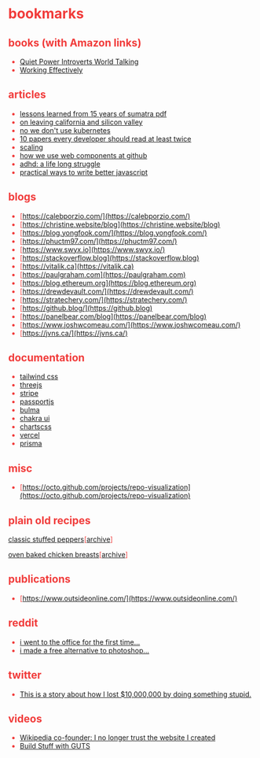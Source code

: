 <style>
    body {
        background: #2724525;
        color: #F13C3B;
    }
</style>

# bookmarks

## books (with Amazon links)
- [Quiet Power Introverts World Talking](https://www.amazon.com/Quiet-Power-Introverts-World-Talking/dp/0307352153)
- [Working Effectively](https://www.amazon.com/Working-Effectively-Legacy-Michael-Feathers/dp/0131177052)

## articles
- [lessons learned from 15 years of sumatra pdf](https://blog.kowalczyk.info/article/2f72237a4230410a888acbfce3dc0864/lessons-learned-from-15-years-of-sumatrapdf-an-open-source-windows-app.html)
- [on leaving california and silicon valley](https://bartwronski.com/2021/06/28/on-leaving-california-and-the-silicon-valley/)
- [no we don't use kubernetes](https://ably.com/blog/no-we-dont-use-kubernetes)
- [10 papers every developer should read at least twice](https://michaelfeathers.silvrback.com/10-papers-every-developer-should-read-at-least-twice)
- [scaling](https://vitalik.ca/general/2021/05/23/scaling.html)
- [how we use web components at github](https://github.blog/2021-05-04-how-we-use-web-components-at-github/)
- [adhd: a life long struggle](https://gekk.info/articles/adhd.html)
- [practical ways to write better javascript](https://stackoverflow.blog/2019/09/12/practical-ways-to-write-better-javascript/)

## blogs
- [https://calebporzio.com/](https://calebporzio.com/)
- [https://christine.website/blog](https://christine.website/blog)
- [https://blog.yongfook.com/](https://blog.yongfook.com/)
- [https://phuctm97.com/](https://phuctm97.com/)
- [https://www.swyx.io](https://www.swyx.io/)
- [https://stackoverflow.blog](https://stackoverflow.blog)
- [https://vitalik.ca](https://vitalik.ca)
- [https://paulgraham.com](https://paulgraham.com)
- [https://blog.ethereum.org](https://blog.ethereum.org)
- [https://drewdevault.com/](https://drewdevault.com/)
- [https://stratechery.com/](https://stratechery.com/)
- [https://github.blog/](https://github.blog)
- [https://panelbear.com/blog](https://panelbear.com/blog)
- [https://www.joshwcomeau.com/](https://www.joshwcomeau.com/)
- [https://jvns.ca/](https://jvns.ca/)

## documentation
- [tailwind css](https://tailwindcss.com/docs)
- [threejs](https://threejs.org/)
- [stripe](https://stripe.com/docs/api)
- [passportjs](http://www.passportjs.org/)
- [bulma](https://bulma.io/documentation/components)
- [chakra ui](https://chakra-ui.com/docs/getting-started)
- [chartscss](https://chartscss.org/docs/)
- [vercel](https://vercel.com/docs)
- [prisma](https://www.prisma.io/docs/)

## misc
- [https://octo.github.com/projects/repo-visualization](https://octo.github.com/projects/repo-visualization)

## plain old recipes
[classic stuffed peppers](https://plainoldrecipe.com/recipe?url=https%3A%2F%2Fwww.delish.com%2Fcooking%2Frecipe-ideas%2Fa23014857%2Fclassic-stuffed-peppers-recipe%2F)[[archive](https://web.archive.org/web/20210813022436/https://plainoldrecipe.com/recipe?url=https%3A%2F%2Fwww.delish.com%2Fcooking%2Frecipe-ideas%2Fa23014857%2Fclassic-stuffed-peppers-recipe%2F)]

[oven baked chicken breasts](https://plainoldrecipe.com/recipe?url=https%3A%2F%2Fwww.spendwithpennies.com%2Foven-baked-chicken-breasts%2F)[[archive](https://web.archive.org/web/20210813022622/https://plainoldrecipe.com/recipe?url=https%3A%2F%2Fwww.spendwithpennies.com%2Foven-baked-chicken-breasts%2F)]

## publications
- [https://www.outsideonline.com/](https://www.outsideonline.com/)

## reddit
- [i went to the office for the first time...](https://www.reddit.com/r/cscareerquestions/comments/oosru6/i_went_to_the_office_for_the_first_time_i_fucking/)
- [i made a free alternative to photoshop...](https://www.reddit.com/r/IAmA/comments/i8j5te/i_made_a_free_alternative_to_photoshop_that_is/g18ush0/)

## twitter
- [This is a story about how I lost $10,000,000 by doing something stupid.](https://twitter.com/awilkinson/status/1376985854229504007)

## videos
- [Wikipedia co-founder: I no longer trust the website I created
](https://www.youtube.com/watch?v=l0P4Cf0UCwU)
- [Build Stuff with GUTS](https://www.youtube.com/watch?v=azoucC_fwzw)